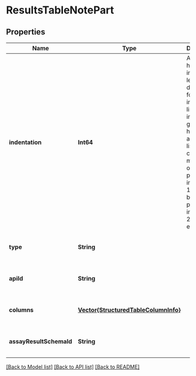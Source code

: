 # ResultsTableNotePart


## Properties
Name | Type | Description | Notes
------------ | ------------- | ------------- | -------------
**indentation** | **Int64** | All notes have an indentation level - the default is 0 for no indent. For lists, indentation gives notes hierarchy - a bulleted list with children is modeled as one note part with indentation 1 followed by note parts with indentation 2, for example. | [optional] [default to 0]
**type** | **String** |  | [optional] [default to nothing]
**apiId** | **String** |  | [optional] [default to nothing]
**columns** | [**Vector{StructuredTableColumnInfo}**](StructuredTableColumnInfo.md) |  | [optional] [default to nothing]
**assayResultSchemaId** | **String** |  | [optional] [default to nothing]


[[Back to Model list]](../README.md#models) [[Back to API list]](../README.md#api-endpoints) [[Back to README]](../README.md)


